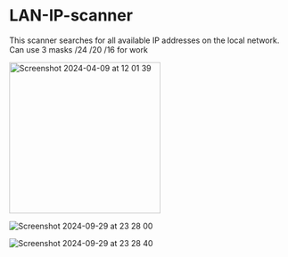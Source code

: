 # LAN-IP-scanner


This scanner searches for all available IP addresses on the local network. Can use 3 masks /24 /20 /16 for work

<img width="271" alt="Screenshot 2024-04-09 at 12 01 39" src="https://github.com/KriptexCTF/LAN-IP-scanner/assets/120062405/4110fe6c-6aec-44c4-b953-2a830971410d">

![Screenshot 2024-09-29 at 23 28 00](https://github.com/user-attachments/assets/31d1e9e3-26ac-4cf5-a0ef-5616e0b12ea6)

![Screenshot 2024-09-29 at 23 28 40](https://github.com/user-attachments/assets/a505dec4-ed29-40e1-a111-b432c7096f5f)
